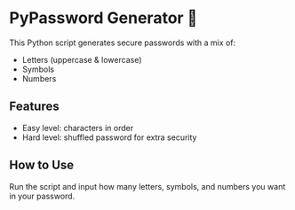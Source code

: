 # PyPassword Generator 🔐

This Python script generates secure passwords with a mix of:
- Letters (uppercase & lowercase)
- Symbols
- Numbers

## Features
- Easy level: characters in order
- Hard level: shuffled password for extra security

## How to Use
Run the script and input how many letters, symbols, and numbers you want in your password.
